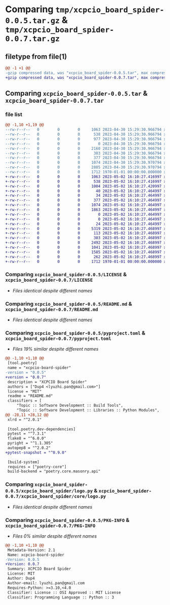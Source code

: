 # Comparing `tmp/xcpcio_board_spider-0.0.5.tar.gz` & `tmp/xcpcio_board_spider-0.0.7.tar.gz`

## filetype from file(1)

```diff
@@ -1 +1 @@
-gzip compressed data, was "xcpcio_board_spider-0.0.5.tar", max compression
+gzip compressed data, was "xcpcio_board_spider-0.0.7.tar", max compression
```

## Comparing `xcpcio_board_spider-0.0.5.tar` & `xcpcio_board_spider-0.0.7.tar`

### file list

```diff
@@ -1,10 +1,19 @@
--rw-r--r--   0        0        0     1063 2023-04-30 15:29:30.966794 xcpcio_board_spider-0.0.5/LICENSE
--rw-r--r--   0        0        0      538 2023-04-30 15:29:30.966794 xcpcio_board_spider-0.0.5/README.md
--rw-r--r--   0        0        0      977 2023-04-30 15:29:30.966794 xcpcio_board_spider-0.0.5/pyproject.toml
--rw-r--r--   0        0        0        0 2023-04-30 15:29:30.966794 xcpcio_board_spider-0.0.5/xcpcio_board_spider/__init__.py
--rw-r--r--   0        0        0     2160 2023-04-30 15:29:30.966794 xcpcio_board_spider-0.0.5/xcpcio_board_spider/config.py
--rw-r--r--   0        0        0      303 2023-04-30 15:29:30.966794 xcpcio_board_spider-0.0.5/xcpcio_board_spider/constants.py
--rw-r--r--   0        0        0      377 2023-04-30 15:29:30.966794 xcpcio_board_spider-0.0.5/xcpcio_board_spider/logger.py
--rw-r--r--   0        0        0     1074 2023-04-30 15:29:30.970794 xcpcio_board_spider-0.0.5/xcpcio_board_spider/logo.py
--rw-r--r--   0        0        0     2885 2023-04-30 15:29:30.970794 xcpcio_board_spider-0.0.5/xcpcio_board_spider/utils.py
--rw-r--r--   0        0        0     1712 1970-01-01 00:00:00.000000 xcpcio_board_spider-0.0.5/PKG-INFO
+-rw-r--r--   0        0        0     1063 2023-05-02 16:10:27.416997 xcpcio_board_spider-0.0.7/LICENSE
+-rw-r--r--   0        0        0      538 2023-05-02 16:10:27.416997 xcpcio_board_spider-0.0.7/README.md
+-rw-r--r--   0        0        0     1004 2023-05-02 16:10:27.420997 xcpcio_board_spider-0.0.7/pyproject.toml
+-rw-r--r--   0        0        0       40 2023-05-02 16:10:27.464997 xcpcio_board_spider-0.0.7/xcpcio_board_spider/__init__.py
+-rw-r--r--   0        0        0       34 2023-05-02 16:10:27.464997 xcpcio_board_spider-0.0.7/xcpcio_board_spider/core/__init__.py
+-rw-r--r--   0        0        0      377 2023-05-02 16:10:27.464997 xcpcio_board_spider-0.0.7/xcpcio_board_spider/core/logger.py
+-rw-r--r--   0        0        0     1074 2023-05-02 16:10:27.464997 xcpcio_board_spider-0.0.7/xcpcio_board_spider/core/logo.py
+-rw-r--r--   0        0        0     1863 2023-05-02 16:10:27.464997 xcpcio_board_spider-0.0.7/xcpcio_board_spider/core/utils.py
+-rw-r--r--   0        0        0        0 2023-05-02 16:10:27.464997 xcpcio_board_spider-0.0.7/xcpcio_board_spider/spider/__init__.py
+-rw-r--r--   0        0        0        0 2023-05-02 16:10:27.464997 xcpcio_board_spider-0.0.7/xcpcio_board_spider/spider/domjudge/__init__.py
+-rw-r--r--   0        0        0       24 2023-05-02 16:10:27.464997 xcpcio_board_spider-0.0.7/xcpcio_board_spider/spider/domjudge/v2/__init__.py
+-rw-r--r--   0        0        0     5319 2023-05-02 16:10:27.468997 xcpcio_board_spider-0.0.7/xcpcio_board_spider/spider/domjudge/v2/domjudge.py
+-rw-r--r--   0        0        0      113 2023-05-02 16:10:27.468997 xcpcio_board_spider-0.0.7/xcpcio_board_spider/type/__init__.py
+-rw-r--r--   0        0        0      303 2023-05-02 16:10:27.468997 xcpcio_board_spider-0.0.7/xcpcio_board_spider/type/constants.py
+-rw-r--r--   0        0        0     2492 2023-05-02 16:10:27.468997 xcpcio_board_spider-0.0.7/xcpcio_board_spider/type/contest.py
+-rw-r--r--   0        0        0     1041 2023-05-02 16:10:27.468997 xcpcio_board_spider-0.0.7/xcpcio_board_spider/type/submission.py
+-rw-r--r--   0        0        0     1585 2023-05-02 16:10:27.468997 xcpcio_board_spider-0.0.7/xcpcio_board_spider/type/team.py
+-rw-r--r--   0        0        0      262 2023-05-02 16:10:27.468997 xcpcio_board_spider-0.0.7/xcpcio_board_spider/type/type.py
+-rw-r--r--   0        0        0     1712 1970-01-01 00:00:00.000000 xcpcio_board_spider-0.0.7/PKG-INFO
```

### Comparing `xcpcio_board_spider-0.0.5/LICENSE` & `xcpcio_board_spider-0.0.7/LICENSE`

 * *Files identical despite different names*

### Comparing `xcpcio_board_spider-0.0.5/README.md` & `xcpcio_board_spider-0.0.7/README.md`

 * *Files identical despite different names*

### Comparing `xcpcio_board_spider-0.0.5/pyproject.toml` & `xcpcio_board_spider-0.0.7/pyproject.toml`

 * *Files 19% similar despite different names*

```diff
@@ -1,10 +1,10 @@
 [tool.poetry]
 name = "xcpcio-board-spider"
-version = "0.0.5"
+version = "0.0.7"
 description = "XCPCIO Board Spider"
 authors = ["Dup4 <lyuzhi.pan@gmail.com>"]
 license = "MIT"
 readme = "README.md"
 classifiers = [
     "Topic :: Software Development :: Build Tools",
     "Topic :: Software Development :: Libraries :: Python Modules",
@@ -28,11 +28,12 @@
 xlrd = "^2.0.1"
 
 [tool.poetry.dev-dependencies]
 pytest = "^7.3.1"
 flake8 = "^6.0.0"
 pyright = "^1.1.305"
 autopep8 = "^2.0.2"
+pytest-snapshot = "^0.9.0"
 
 [build-system]
 requires = ["poetry-core"]
 build-backend = "poetry.core.masonry.api"
```

### Comparing `xcpcio_board_spider-0.0.5/xcpcio_board_spider/logo.py` & `xcpcio_board_spider-0.0.7/xcpcio_board_spider/core/logo.py`

 * *Files identical despite different names*

### Comparing `xcpcio_board_spider-0.0.5/PKG-INFO` & `xcpcio_board_spider-0.0.7/PKG-INFO`

 * *Files 0% similar despite different names*

```diff
@@ -1,10 +1,10 @@
 Metadata-Version: 2.1
 Name: xcpcio-board-spider
-Version: 0.0.5
+Version: 0.0.7
 Summary: XCPCIO Board Spider
 License: MIT
 Author: Dup4
 Author-email: lyuzhi.pan@gmail.com
 Requires-Python: >=3.10,<4.0
 Classifier: License :: OSI Approved :: MIT License
 Classifier: Programming Language :: Python :: 3
```

